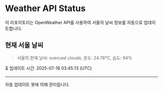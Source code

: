 
# Weather API Status

이 리포지토리는 OpenWeather API를 사용하여 서울의 날씨 정보를 자동으로 업데이트합니다.

## 현재 서울 날씨
> 서울의 현재 날씨: overcast clouds, 온도: 24.76°C, 습도: 94%

⏳ 업데이트 시간: 2025-07-18 03:45:13 (UTC)

---
자동 업데이트 봇에 의해 관리됩니다.
